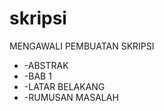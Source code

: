 # skripsi
MENGAWALI PEMBUATAN SKRIPSI 
+ -ABSTRAK 
+ -BAB 1 
+ -LATAR BELAKANG 
+ -RUMUSAN MASALAH 
